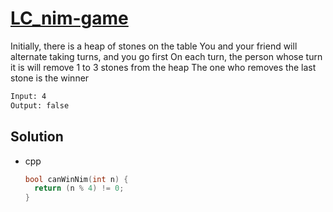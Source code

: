 # [LC_nim-game](https://leetcode.com/problems/nim-game)

Initially, there is a heap of stones on the table
You and your friend will alternate taking turns, and you go first
On each turn, the person whose turn it is will remove 1 to 3 stones from the heap
The one who removes the last stone is the winner

```txt
Input: 4
Output: false
```

## Solution

* cpp

  ```cpp
  bool canWinNim(int n) {
    return (n % 4) != 0;
  }
  ```
